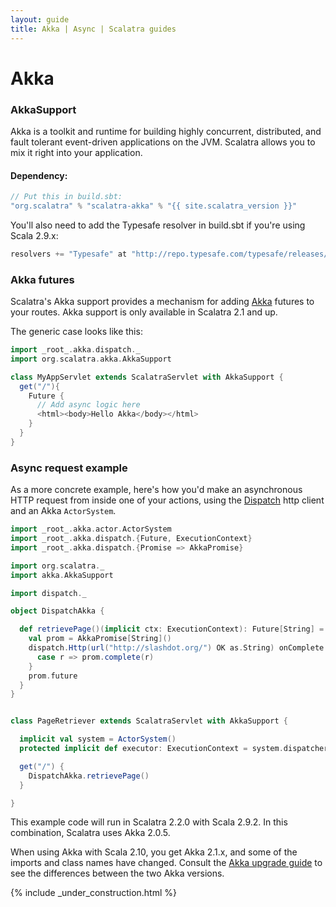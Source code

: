 ```yaml
---
layout: guide
title: Akka | Async | Scalatra guides
---
```


<div class="page-header">
  <h1>Akka</h1>
</div>

### AkkaSupport

Akka is a toolkit and runtime for building highly concurrent, distributed, and
fault tolerant event-driven applications on the JVM. Scalatra allows you to
mix it right into your application.

#### Dependency:

```scala
// Put this in build.sbt:
"org.scalatra" % "scalatra-akka" % "{{ site.scalatra_version }}"
```

You'll also need to add the Typesafe resolver in build.sbt if you're using
Scala 2.9.x:

```scala
resolvers += "Typesafe" at "http://repo.typesafe.com/typesafe/releases/",
```

### Akka futures

Scalatra's Akka support provides a mechanism for adding [Akka][akka] 
futures to your routes. Akka support is only available in Scalatra 2.1 and up.

The generic case looks like this:

```scala
import _root_.akka.dispatch._
import org.scalatra.akka.AkkaSupport

class MyAppServlet extends ScalatraServlet with AkkaSupport {
  get("/"){
    Future {
      // Add async logic here
      <html><body>Hello Akka</body></html>
    }
  }
}
```

### Async request example

As a more concrete example, here's how you'd make an asynchronous HTTP 
request from inside one of your actions, using the 
[Dispatch](http://dispatch.databinder.net/Dispatch.html) http client and an
Akka `ActorSystem`.

```scala
import _root_.akka.actor.ActorSystem
import _root_.akka.dispatch.{Future, ExecutionContext}
import _root_.akka.dispatch.{Promise => AkkaPromise}

import org.scalatra._
import akka.AkkaSupport

import dispatch._

object DispatchAkka {

  def retrievePage()(implicit ctx: ExecutionContext): Future[String] = {
    val prom = AkkaPromise[String]()
    dispatch.Http(url("http://slashdot.org/") OK as.String) onComplete {
      case r => prom.complete(r)
    }
    prom.future
  }
}


class PageRetriever extends ScalatraServlet with AkkaSupport {

  implicit val system = ActorSystem()
  protected implicit def executor: ExecutionContext = system.dispatcher

  get("/") {
    DispatchAkka.retrievePage()
  }

}

```

This example code will run in Scalatra 2.2.0 with Scala 2.9.2. In this
combination, Scalatra uses Akka 2.0.5.

When using Akka with Scala 2.10, you get Akka 2.1.x, and some of the imports and class names have changed. Consult the 
[Akka upgrade guide](http://doc.akka.io/docs/akka/snapshot/project/migration-guide-2.0.x-2.1.x.html) to see the differences between the two Akka versions.

[akka]: http://akka.io/

{% include _under_construction.html %}